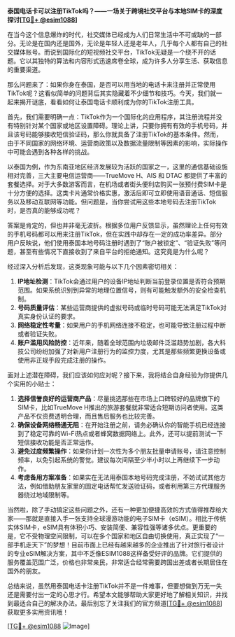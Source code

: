 **泰国电话卡可以注册TikTok吗？——一场关于跨境社交平台与本地SIM卡的深度探讨[[TG💪+ @esim1088](https://t.me/s/esim1088)]**

在当今这个信息爆炸的时代，社交媒体已经成为人们日常生活中不可或缺的一部分。无论是在国内还是国外，无论是年轻人还是老年人，几乎每个人都有自己的社交媒体账号。而说到国际化的短视频社交平台，TikTok无疑是一个绕不开的话题。它以其独特的算法和内容形式迅速席卷全球，成为许多人分享生活、获取信息的重要渠道。

那么问题来了：如果你身在泰国，是否可以用当地的电话卡来注册并正常使用TikTok呢？这看似简单的问题背后其实隐藏着不少细节和技巧。今天，我们就一起来揭开谜底，看看如何让泰国电话卡顺利成为你的TikTok注册工具。

首先，我们需要明确一点：TikTok作为一个国际化的应用程序，其注册流程并没有特别针对某个国家或地区设置障碍。理论上讲，只要你拥有有效的手机号码，并且该号码能够接收短信验证码，那么你就具备了注册TikTok的基本条件。然而，由于不同国家的网络环境、运营商政策以及数据流量限制等因素的影响，实际操作中可能会遇到各种各样的挑战。

以泰国为例，作为东南亚地区经济发展较为活跃的国家之一，这里的通信基础设施相对完善，三大主要电信运营商——TrueMove H、AIS 和 DTAC 都提供了丰富的套餐选择。对于大多数游客而言，在机场或者街头便利店购买一张预付费SIM卡是十分方便的选择。这类卡片通常价格实惠，激活后即可立即使用语音通话、短信服务以及移动互联网等功能。但问题是，当你尝试用这些本地号码去注册TikTok时，是否真的能够成功呢？

答案是肯定的，但也并非毫无波折。根据多位用户反馈显示，虽然理论上任何有效的手机号码都可以用来注册TikTok，但在实践中却存在一定的成功率差异。部分用户反映说，他们使用泰国本地号码注册时遇到了“账户被锁定”、“验证失败”等问题，甚至有些情况下直接收到了来自平台的拒绝通知。这究竟是为什么呢？

经过深入分析后发现，这类现象可能与以下几个因素密切相关：

1. **IP地址检测**：TikTok会通过用户的设备IP地址判断当前登录位置是否符合预期范围。如果系统识别到异常的地理位置信号，则有可能触发额外的安全检查机制。
2. **号码质量评估**：某些运营商提供的虚拟号码或临时号码可能无法满足TikTok对真实身份认证的要求。
3. **网络稳定性考量**：如果用户的手机网络连接不稳定，也可能导致注册过程中断或者验证失败。
4. **账户滥用风险防控**：近年来，随着全球范围内垃圾邮件泛滥趋势加剧，各大科技公司纷纷加强了对新用户注册行为的监控力度，尤其是那些频繁更换设备或使用非正规手段完成注册的操作。

面对上述潜在障碍，我们应该如何应对呢？接下来，我将结合自身经验为你提供几个实用的小贴士：

1. **选择信誉良好的运营商产品**：尽量挑选那些在市场上口碑较好的品牌旗下的SIM卡，比如TrueMove H推出的旅游套餐就非常适合短期访问者使用。这类产品不仅资费透明合理，而且售后服务也比较完善。
2. **确保设备网络畅通无阻**：在开始注册之前，请务必确认你的智能手机已经连接到了稳定可靠的Wi-Fi热点或者蜂窝数据网络上。此外，还可以提前测试一下短信接收功能是否正常运作。
3. **避免过度频繁操作**：如果你计划一次性为多个朋友批量申请账号，请注意控制频率，以免引起系统的警觉。建议每次间隔至少半小时以上再继续下一步动作。
4. **考虑备用方案准备**：如果实在无法用泰国本地号码完成注册，不妨试试其他方法，例如借助朋友家里的固定电话帮忙发送验证码，或者利用第三方代理服务器绕过地域限制等。

当然啦，除了手动搞定这些问题之外，还有一种更加便捷高效的方式值得推荐给大家——那就是直接入手一张支持全球漫游功能的电子SIM卡（eSIM）。相比于传统实体SIM卡，eSIM具有体积小巧、安装简便、兼容性强等诸多优点。更重要的是，它不受物理空间限制，可以在多个国家和地区自由切换使用，真正实现了“一部手机走天下”的梦想！目前市面上已经有越来越多的企业推出了针对旅行者设计的专业eSIM解决方案，其中不乏像ESIM1088这样备受好评的品牌。它们提供的服务覆盖范围广泛，价格也非常亲民，非常适合经常需要跨国出差或者长期居住在国外的朋友。

总结来说，虽然用泰国电话卡注册TikTok并不是一件难事，但要想做到万无一失还是需要付出一定的心思才行。希望本文能够帮助大家更好地了解相关知识，并找到最适合自己的解决办法。最后别忘了关注我们的官方频道[[TG💪+ @esim1088](https://t.me/s/esim1088)] 获取更多实用资讯哦！

[[TG💪+ @esim1088](https://t.me/s/esim1088) ![Image](https://i.postimg.cc/4NQfJmqS/Snipaste-2025-05-13-00-14-12.png)]